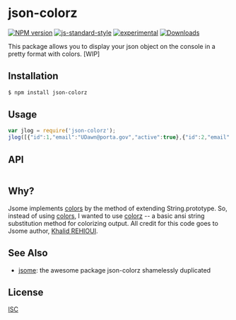 # json-colorz
[![NPM version][npm-image]][npm-url]
[![js-standard-style][standard-image]][standard-url]
[![experimental][stability-image]][stability-url]
[![Downloads][downloads-image]][downloads-url]

This package allows you to display your json object on the console in a pretty format with colors.
[WIP]

## Installation
```bash
$ npm install json-colorz
```

## Usage
```js
var jlog = require('json-colorz');
jlog([{"id":1,"email":"UDawn@porta.gov","active":true},{"id":2,"email":"LZeigler@pharetra.com","active":false},{"id":3,"email":"VSobel@neque.ly","active":false}]);
```

## API
```js

```

## Why?
Jsome implements [colors](https://www.npmjs.com/package/colors) by the method of extending String.prototype. So, instead of using [colors](https://www.npmjs.com/package/colors), I wanted to use [colorz](https://www.npmjs.com/package/colorz) -- a basic ansi string substitution method for colorizing output. All credit for this code goes to Jsome author, [Khalid REHIOUI](https://www.npmjs.com/~javascript).

## See Also
- [jsome](https://www.npmjs.com/package/jsome): the awesome package json-colorz shamelessly duplicated

## License
[ISC](https://github.com/akileez/json-colorz/blob/master/LICENSE)

[npm-image]: https://img.shields.io/npm/v/json-colorz.svg?style=flat-square
[npm-url]: https://npmjs.org/package/json-colorz
[standard-image]: https://img.shields.io/badge/code%20style-standard-brightgreen.svg?style=flat-square
[standard-url]: https://github.com/feross/standard
[stability-image]: https://img.shields.io/badge/stability-experimental-orange.svg?style=flat-square
[stability-url]: https://github.com/akileez/json-colorz
[downloads-image]: http://img.shields.io/npm/dm/json-colorz.svg?style=flat-square
[downloads-url]: https://npmjs.org/package/json-colorz
